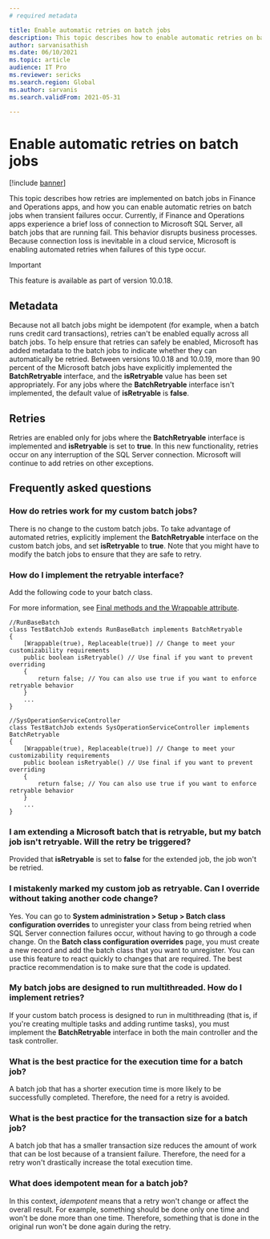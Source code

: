 ```yaml
---
# required metadata

title: Enable automatic retries on batch jobs
description: This topic describes how to enable automatic retries on batch jobs when transient failures occur.
author: sarvanisathish
ms.date: 06/10/2021
ms.topic: article
audience: IT Pro
ms.reviewer: sericks
ms.search.region: Global
ms.author: sarvanis
ms.search.validFrom: 2021-05-31

---
```


# Enable automatic retries on batch jobs

[!include [banner](../includes/banner.md)]

This topic describes how retries are implemented on batch jobs in Finance and Operations apps, and how you can enable automatic retries on batch jobs when transient failures occur. Currently, if Finance and Operations apps experience a brief loss of connection to Microsoft SQL Server, all batch jobs that are running fail. This behavior disrupts business processes. Because connection loss is inevitable in a cloud service, Microsoft is enabling automated retries when failures of this type occur.

> [!IMPORTANT]
> This feature is available as part of version 10.0.18.

## Metadata

Because not all batch jobs might be idempotent (for example, when a batch runs credit card transactions), retries can't be enabled equally across all batch jobs. To help ensure that retries can safely be enabled, Microsoft has added metadata to the batch jobs to indicate whether they can automatically be retried. Between versions 10.0.18 and 10.0.19, more than 90 percent of the Microsoft batch jobs have explicitly implemented the **BatchRetryable** interface, and the **isRetryable** value has been set appropriately. For any jobs where the **BatchRetryable** interface isn't implemented, the default value of **isRetryable** is **false**.

## Retries

Retries are enabled only for jobs where the **BatchRetryable** interface is implemented and **isRetryable** is set to **true**. In this new functionality, retries occur on any interruption of the SQL Server connection. Microsoft will continue to add retries on other exceptions.

## Frequently asked questions

### How do retries work for my custom batch jobs?

There is no change to the custom batch jobs. To take advantage of automated retries, explicitly implement the **BatchRetryable** interface on the custom batch jobs, and set **isRetryable** to **true**. Note that you might have to modify the batch jobs to ensure that they are safe to retry.

### How do I implement the retryable interface?

Add the following code to your batch class.

For more information, see [Final methods and the Wrappable attribute](../extensibility/method-wrapping-coc.md).

```
//RunBaseBatch
class TestBatchJob extends RunBaseBatch implements BatchRetryable
{
    [Wrappable(true), Replaceable(true)] // Change to meet your customizability requirements
    public boolean isRetryable() // Use final if you want to prevent overriding
    {
        return false; // You can also use true if you want to enforce retryable behavior
    }
    ...
} 

//SysOperationServiceController 
class TestBatchJob extends SysOperationServiceController implements BatchRetryable
{
    [Wrappable(true), Replaceable(true)] // Change to meet your customizability requirements
    public boolean isRetryable() // Use final if you want to prevent overriding
    {
        return false; // You can also use true if you want to enforce retryable behavior
    }
    ...
}
```

### I am extending a Microsoft batch that is retryable, but my batch job isn't retryable. Will the retry be triggered?

Provided that **isRetryable** is set to **false** for the extended job, the job won't be retried.

### I mistakenly marked my custom job as retryable. Can I override without taking another code change?

Yes. You can go to **System administration \> Setup \> Batch class configuration overrides** to unregister your class from being retried when SQL Server connection failures occur, without having to go through a code change. On the **Batch class configuration overrides** page, you must create a new record and add the batch class that you want to unregister. You can use this feature to react quickly to changes that are required. The best practice recommendation is to make sure that the code is updated.

### My batch jobs are designed to run multithreaded. How do I implement retries?

If your custom batch process is designed to run in multithreading (that is, if you're creating multiple tasks and adding runtime tasks), you must implement the **BatchRetryable** interface in both the main controller and the task controller.

### What is the best practice for the execution time for a batch job?

A batch job that has a shorter execution time is more likely to be successfully completed. Therefore, the need for a retry is avoided.
 
### What is the best practice for the transaction size for a batch job?

A batch job that has a smaller transaction size reduces the amount of work that can be lost because of a transient failure. Therefore, the need for a retry won't drastically increase the total execution time.

### What does idempotent mean for a batch job?

In this context, *idempotent* means that a retry won't change or affect the overall result. For example, something should be done only one time and won't be done more than one time. Therefore, something that is done in the original run won't be done again during the retry.
